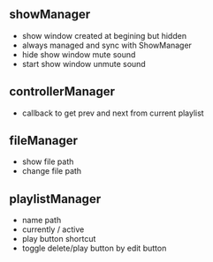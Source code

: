 ## showManager

+ show window created at begining but hidden
+ always managed and sync with ShowManager
+ hide show window mute sound
+ start show window unmute sound

## controllerManager

- callback to get prev and next from current playlist

## fileManager

+ show file path
+ change file path

## playlistManager

- name path
- currently / active
- play button shortcut
- toggle delete/play button by edit button
